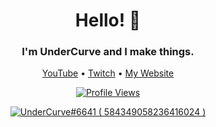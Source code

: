 <h1 align="center">Hello! 👋</h1>
<h3 align="center"> I'm UnderCurve and I make things.</h3>

<p align="center"> <a href="https://youtube.com/@UnderCurve">YouTube</a> • <a href="https://twitch.tv/UnderCurve68">Twitch</a> • <a href="https://UnderCurve.wdym.info">My Website</a> </p>

<p align="center"> 
  <a href="https://github.com/UnderCurve">
    <img src="https://komarev.com/ghpvc/?username=UnderCurve&color=blue&style=for-the-badge" alt="Profile Views" /> 
  </a>
</p>

<p align="center">
  <a href="https://discord.com/users/584349058236416024">
     <img src="https://discord.c99.nl/widget/theme-2/584349058236416024.png" alt="UnderCurve#6641 ( 584349058236416024 )"/>
       </a>
</p>
